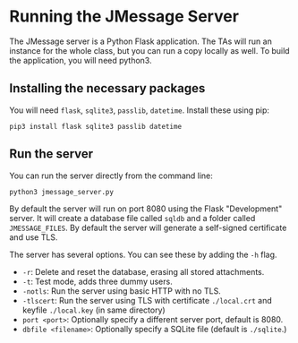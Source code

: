 # Running the JMessage Server

The JMessage server is a Python Flask application. The TAs will run an instance for the whole class, but you can run
a copy locally as well. To build the application, you will need python3.

## Installing the necessary packages

You will need `flask`, `sqlite3`, `passlib`, `datetime`. Install these using pip:

```
pip3 install flask sqlite3 passlib datetime
```

## Run the server

You can run the server directly from the command line:

```
python3 jmessage_server.py
```

By default the server will run on port 8080 using the Flask "Development" server. It will create a database file called 
`sqldb` and a folder called `JMESSAGE_FILES`. By default the server will generate a self-signed certificate and use TLS.

The server has several options. You can see these by adding the `-h` flag.

* `-r`: Delete and reset the database, erasing all stored attachments.
* `-t`: Test mode, adds three dummy users.
* `-notls`: Run the server using basic HTTP with no TLS.
* `-tlscert`: Run the server using TLS with certificate `./local.crt` and keyfile `./local.key` (in same directory)
* `port <port>`: Optionally specify a different server port, default is 8080.
* `dbfile <filename>`: Optionally specify a SQLite file (default is `./sqlite`.)
